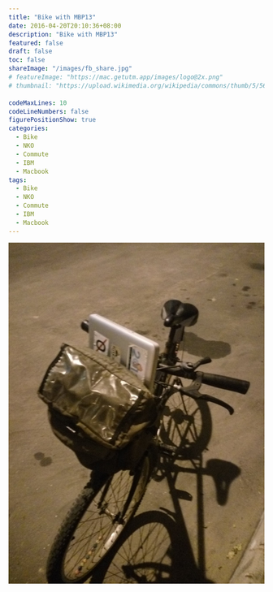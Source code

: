 ```yaml
---
title: "Bike with MBP13"
date: 2016-04-20T20:10:36+08:00
description: "Bike with MBP13"
featured: false
draft: false
toc: false
shareImage: "/images/fb_share.jpg"
# featureImage: "https://mac.getutm.app/images/logo@2x.png"
# thumbnail: "https://upload.wikimedia.org/wikipedia/commons/thumb/5/56/UTM_Logo.png/440px-UTM_Logo.png"

codeMaxLines: 10
codeLineNumbers: false
figurePositionShow: true
categories:
  - Bike
  - NKO
  - Commute
  - IBM
  - Macbook
tags:
  - Bike
  - NKO
  - Commute
  - IBM
  - Macbook
---
```


 
![](/images/2016/2016-04/2016-04-20-bike.jpeg)




